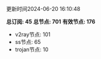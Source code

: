 更新时间2024-06-20 16:10:48

**总订阅: 45**
**总节点: 701**
**有效节点: 176**
- v2ray节点: 101
- ss节点: 65
- trojan节点: 10
